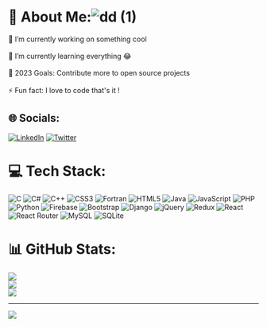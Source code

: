 

# 💫 About Me:![dd (1)](https://github.com/virugamacoder/virugamacoder/assets/89926772/b76b40a7-737c-47a5-8a1e-e87484639a0a)

🔭 I’m currently working on something cool<br><br>🌱 I’m currently learning everything 😂<br><br>🎯 2023 Goals: Contribute more to open source projects<br><br>⚡ Fun fact: I love to code that's it !


## 🌐 Socials:
[![LinkedIn](https://img.shields.io/badge/LinkedIn-%230077B5.svg?logo=linkedin&logoColor=white)](https://linkedin.com/in/virugamacoder) [![Twitter](https://img.shields.io/badge/Twitter-%231DA1F2.svg?logo=Twitter&logoColor=white)](https://twitter.com/virugamacoder) 

# 💻 Tech Stack:
![C](https://img.shields.io/badge/c-%2300599C.svg?style=flat&logo=c&logoColor=white) ![C#](https://img.shields.io/badge/c%23-%23239120.svg?style=flat&logo=c-sharp&logoColor=white) ![C++](https://img.shields.io/badge/c++-%2300599C.svg?style=flat&logo=c%2B%2B&logoColor=white) ![CSS3](https://img.shields.io/badge/css3-%231572B6.svg?style=flat&logo=css3&logoColor=white) ![Fortran](https://img.shields.io/badge/Fortran-%23734F96.svg?style=flat&logo=fortran&logoColor=white) ![HTML5](https://img.shields.io/badge/html5-%23E34F26.svg?style=flat&logo=html5&logoColor=white) ![Java](https://img.shields.io/badge/java-%23ED8B00.svg?style=flat&logo=java&logoColor=white) ![JavaScript](https://img.shields.io/badge/javascript-%23323330.svg?style=flat&logo=javascript&logoColor=%23F7DF1E) ![PHP](https://img.shields.io/badge/php-%23777BB4.svg?style=flat&logo=php&logoColor=white) ![Python](https://img.shields.io/badge/python-3670A0?style=flat&logo=python&logoColor=ffdd54) ![Firebase](https://img.shields.io/badge/firebase-%23039BE5.svg?style=flat&logo=firebase) ![Bootstrap](https://img.shields.io/badge/bootstrap-%23563D7C.svg?style=flat&logo=bootstrap&logoColor=white) ![Django](https://img.shields.io/badge/django-%23092E20.svg?style=flat&logo=django&logoColor=white) ![jQuery](https://img.shields.io/badge/jquery-%230769AD.svg?style=flat&logo=jquery&logoColor=white) ![Redux](https://img.shields.io/badge/redux-%23593d88.svg?style=flat&logo=redux&logoColor=white) ![React](https://img.shields.io/badge/react-%2320232a.svg?style=flat&logo=react&logoColor=%2361DAFB) ![React Router](https://img.shields.io/badge/React_Router-CA4245?style=flat&logo=react-router&logoColor=white) ![MySQL](https://img.shields.io/badge/mysql-%2300f.svg?style=flat&logo=mysql&logoColor=white) ![SQLite](https://img.shields.io/badge/sqlite-%2307405e.svg?style=flat&logo=sqlite&logoColor=white)
# 📊 GitHub Stats:
![](https://github-readme-stats.vercel.app/api?username=virugamacoder&theme=dark&hide_border=true&include_all_commits=false&count_private=false)<br/>
![](https://github-readme-streak-stats.herokuapp.com/?user=virugamacoder&theme=dark&hide_border=true)<br/>
![](https://github-readme-stats.vercel.app/api/top-langs/?username=virugamacoder&theme=dark&hide_border=true&include_all_commits=false&count_private=false&layout=compact)

---
[![](https://visitcount.itsvg.in/api?id=virugamacoder&icon=0&color=0)](https://visitcount.itsvg.in)

<!-- Proudly created with GPRM ( https://gprm.itsvg.in ) -->
